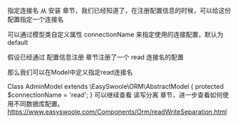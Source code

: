 指定连接名
从 安装 章节，我们已经知道了，在注册配置信息的时候，可以给这份配置指定一个连接名

可以通过模型类自定义属性 connectionName 来指定使用的连接配置，默认为 default

假设已经通过 配置信息注册 章节注册了一个 read 连接名的配置

那么我们可以在Model中定义指定read连接名

Class AdminModel extends \EasySwoole\ORM\AbstractModel 
{
    protected $connectionName = 'read';
}
可以继续查看 读写分离 章节，进一步查看如何使用不同数据库配置。
https://www.easyswoole.com/Components/Orm/readWriteSeparation.html